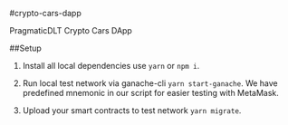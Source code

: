 #crypto-cars-dapp

PragmaticDLT Crypto Cars DApp

##Setup

1. Install all local dependencies use `yarn` or `npm i`.

2. Run local test network via ganache-cli `yarn start-ganache`.
We have predefined mnemonic in our script for easier testing with MetaMask.

3. Upload your smart contracts to test network `yarn migrate`.